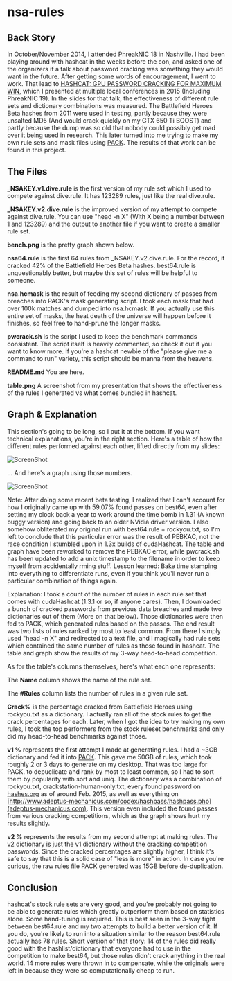 # nsa-rules

## Back Story

In October/November 2014, I attended PhreakNIC 18 in Nashville. I had been playing around with hashcat in the weeks before the con, and asked one of the organizers if a talk about password cracking was something they would want in the future. After getting some words of encouragement, I went to work. That lead to [HASHCAT: GPU PASSWORD CRACKING FOR MAXIMUM WIN](http://www.slideshare.net/_NSAKEY/hashcat-gpu-password-cracking-for-maximum-win-57720263), which I presented at multiple local conferences in 2015 (Including PhreakNIC 19). In the slides for that talk, the effectiveness of different rule sets and dictionary combinations was measured. The Battlefield Heroes Beta hashes from 2011 were used in testing, partly because they were unsalted MD5 (And would crack quickly on my GTX 650 Ti BOOST) and partly because the dump was so old that nobody could possibly get mad over it being used in research. This later turned into me trying to make my own rule sets and mask files using [PACK](https://thesprawl.org/projects/pack/). The results of that work can be found in this project.

## The Files

**_NSAKEY.v1.dive.rule** is the first version of my rule set which I used to compete against dive.rule. It has 123289 rules, just like the real dive.rule.

**_NSAKEY.v2.dive.rule** is the improved version of my attempt to compete against dive.rule. You can use "head -n X" (With X being a number between 1 and 123289) and the output to another file if you want to create a smaller rule set.

**bench.png** is the pretty graph shown below.

**nsa64.rule** is the first 64 rules from _NSAKEY.v2.dive.rule. For the record, it cracked 42% of the Battlefield Heroes Beta hashes. best64.rule is unquestionably better, but maybe this set of rules will be helpful to someone.

**nsa.hcmask** is the result of feeding my second dictionary of passes from breaches into PACK's mask generating script. I took each mask that had over 100k matches and dumped into nsa.hcmask. If you actually use this entire set of masks, the heat death of the universe will happen before it finishes, so feel free to hand-prune the longer masks.

**pwcrack.sh** is the script I used to keep the benchmark commands consistent. The script itself is heavily commented, so check it out if you want to know more. If you're a hashcat newbie of the "please give me a command to run" variety, this script should be manna from the heavens.

**README.md** You are here.

**table.png** A screenshot from my presentation that shows the effectiveness of the rules I generated vs what comes bundled in hashcat.

## Graph & Explanation

This section's going to be long, so I put it at the bottom. If you want technical explanations, you're in the right section. Here's a table of how the different rules performed against each other, lifted directly from my slides:

![ScreenShot](table.png)

... And here's a graph using those numbers.

![ScreenShot](bench.png)

Note: After doing some recent beta testing, I realized that I can't account for how I originally came up with 59.07% found passes on best64, even after setting my clock back a year to work around the time bomb in 1.31 (A known buggy version) and going back to an older NVidia driver version. I also somehow obliterated my original run with best64.rule + rockyou.txt, so I'm left to conclude that this particular error was the result of PEBKAC, not the race condition I stumbled upon in 1.3x builds of cudaHashcat. The table and graph have been reworked to remove the PEBKAC error, while pwcrack.sh has been updated to add a unix timestamp to the filename in order to keep myself from accidentally rming stuff. Lesson learned: Bake time stamping into everything to differentiate runs, even if you think you'll never run a particular combination of things again.

Explanation: I took a count of the number of rules in each rule set that comes with cudaHashcat (1.3.1 or so, if anyone cares). Then, I downloaded a bunch of cracked passwords from previous data breaches and made two dictionaries out of them (More on that below). Those dictionaries were then fed to PACK, which generated rules based on the passes. The end result was two lists of rules ranked by most to least common. From there I simply used "head -n X" and redirected to a text file, and I magically had rule sets which contained the same number of rules as those found in hashcat. The table and graph show the results of my 3-way head-to-head competition.

As for the table's columns themselves, here's what each one represents:

The **Name** column shows the name of the rule set.

The **#Rules** column lists the number of rules in a given rule set.

**Crack%** is the percentage cracked from Battlefield Heroes using rockyou.txt as a dictionary. I actually ran all of the stock rules to get the crack percentages for each. Later, when I got the idea to try making my own rules, I took the top performers from the stock ruleset benchmarks and only did my head-to-head benchmarks against those.

**v1 %** represents the first attempt I made at generating rules. I had a ~3GB dictionary and fed it into [PACK](https://thesprawl.org/projects/pack/). This gave me 50GB of rules, which took roughly 2 or 3 days to generate on my desktop. That was too large for PACK. to depuclicate and rank by most to least common, so I had to sort them by popularity with sort and uniq. The dictionary was a combination of rockyou.txt, crackstation-human-only.txt, every found password on [hashes.org](http://hashes.org/public.php) as of around Feb. 2015, as well as everything on [http://www.adeptus-mechanicus.com/codex/hashpass/hashpass.php](adeptus-mechanicus.com). This version even included the found passes from various cracking competitions, which as the graph shows hurt my results slightly.

**v2 %** represents the results from my second attempt at making rules. The v2 dictionary is just the v1 dictionary without the cracking competition passwords. Since the cracked percentages are slightly higher, I think it's safe to say that this is a solid case of "less is more" in action. In case you're curious, the raw rules file PACK generated was 15GB before de-duplication.

## Conclusion

hashcat's stock rule sets are very good, and you're probably not going to be able to generate rules which greatly outperform them based on statistics alone. Some hand-tuning is required. This is best seen in the 3-way fight between best64.rule and my two attempts to build a better version of it. If you do, you're likely to run into a situation similar to the reason best64.rule actually has 78 rules. Short version of that story: 14 of the rules did really good with the hashlist/dictionary that everyone had to use in the competition to make best64, but those rules didn't crack anything in the real world. 14 more rules were thrown in to compensate, while the originals were left in because they were so computationally cheap to run.
